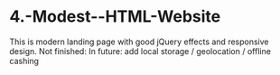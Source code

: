 # 4.-Modest--HTML-Website
This is modern landing page with good jQuery effects and responsive design.
Not finished:
In future: add local storage / geolocation / offline cashing

